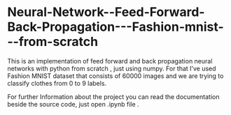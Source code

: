 # Neural-Network--Feed-Forward-Back-Propagation---Fashion-mnist---from-scratch

This is an implementation of feed forward and back propagation neural networks with python 	from scratch , just using numpy. For that I’ve used Fashion MNIST dataset  that consists of 60000 images and we are trying to classify clothes from 0 to 9 labels. 

For further Information about the project you can read the documentation beside the source code, just open .ipynb file .
